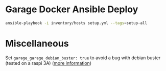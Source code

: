 # Garage Docker Ansible Deploy

```bash
ansible-playbook -i inventory/hosts setup.yml --tags=setup-all
```

# Miscellaneous

Set `garage_garage_debian_buster: true` to avoid a bug with debian buster (tested on a raspi 3A) ([more information](https://github.com/dani-garcia/vaultwarden/issues/2497))